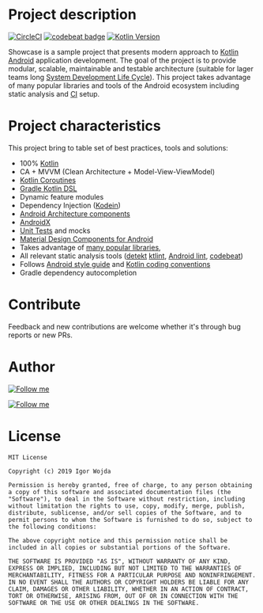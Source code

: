 # Project description
[![CircleCI](https://circleci.com/gh/igorwojda/android-showcase.svg?style=shield)](https://circleci.com/gh/igorwojda/android-showcase)
[![codebeat badge](https://codebeat.co/badges/7f632064-0be5-450f-b29f-f0e1460582ab)](https://codebeat.co/projects/github-com-igorwojda-android-showcase-master)
[![Kotlin Version](https://img.shields.io/badge/kotlin-1.3.41-blue.svg)](http://kotlinlang.org/)

Showcase is a sample project that presents modern approach to [Kotlin](https://kotlinlang.org/)
[Android](https://en.wikipedia.org/wiki/Android_(operating_system))  
application development. The goal of the project is to provide modular, scalable, maintainable and testable architecture
(suitable for lager teams long
[System Development Life Cycle](https://en.wikipedia.org/wiki/Systems_development_life_cycle)). This project takes
advantage of many popular libraries and tools of the Android ecosystem including static analysis and
[CI](https://en.wikipedia.org/wiki/Continuous_integration) setup.

# Project characteristics
This project bring to table set of best practices, tools and solutions:

* 100% [Kotlin](https://kotlinlang.org/)
* CA + MVVM (Clean Architecture + Model-View-ViewModel)
* [Kotlin Coroutines](https://kotlinlang.org/docs/reference/coroutines-overview.html)
* [Gradle Kotlin DSL](https://docs.gradle.org/current/userguide/kotlin_dsl.html)
* Dynamic feature modules
* Dependency Injection ([Kodein](https://github.com/Kodein-Framework/Kodein-DI))
* [Android Architecture components](https://developer.android.com/topic/libraries/architecture)
* [AndroidX](https://developer.android.com/jetpack/androidx)
* [Unit Tests](https://en.wikipedia.org/wiki/Unit_testing) and mocks
* [Material Design Components for Android](https://www.material.io/develop/android/)
* Takes advantage of
  [many popular libraries](https://github.com/igorwojda/android-showcase/blob/master/buildSrc/src/main/kotlin/LibraryDependency.kt),
*  All relevant static analysis tools ([detekt](https://github.com/arturbosch/detekt)
   [ktlint](https://github.com/pinterest/ktlint), [Android lint](https://developer.android.com/studio/write/lint),
   [codebeat](https://codebeat.co))
* Follows [Android style guide](<https://developer.android.com/kotlin/style-guide>) and [Kotlin coding conventions](<https://kotlinlang.org/docs/reference/coding-conventions.html>)
* Gradle dependency autocompletion

# Contribute
Feedback and new contributions are welcome whether it's through bug reports or new PRs.

# Author

[![Follow me](https://github.com/igorwojda/android-showcase/raw/master/misc/image/avatar.png)](https://twitter.com/igorwojda)

[![Follow me](https://img.shields.io/twitter/follow/igorwojda?style=social)](https://twitter.com/igorwojda)

# License
```
MIT License

Copyright (c) 2019 Igor Wojda

Permission is hereby granted, free of charge, to any person obtaining a copy of this software and associated documentation files (the "Software"), to deal in the Software without restriction, including without limitation the rights to use, copy, modify, merge, publish, distribute, sublicense, and/or sell copies of the Software, and to permit persons to whom the Software is furnished to do so, subject to the following conditions:

The above copyright notice and this permission notice shall be included in all copies or substantial portions of the Software.

THE SOFTWARE IS PROVIDED "AS IS", WITHOUT WARRANTY OF ANY KIND, EXPRESS OR IMPLIED, INCLUDING BUT NOT LIMITED TO THE WARRANTIES OF MERCHANTABILITY, FITNESS FOR A PARTICULAR PURPOSE AND NONINFRINGEMENT. IN NO EVENT SHALL THE AUTHORS OR COPYRIGHT HOLDERS BE LIABLE FOR ANY CLAIM, DAMAGES OR OTHER LIABILITY, WHETHER IN AN ACTION OF CONTRACT, TORT OR OTHERWISE, ARISING FROM, OUT OF OR IN CONNECTION WITH THE SOFTWARE OR THE USE OR OTHER DEALINGS IN THE SOFTWARE.
```

